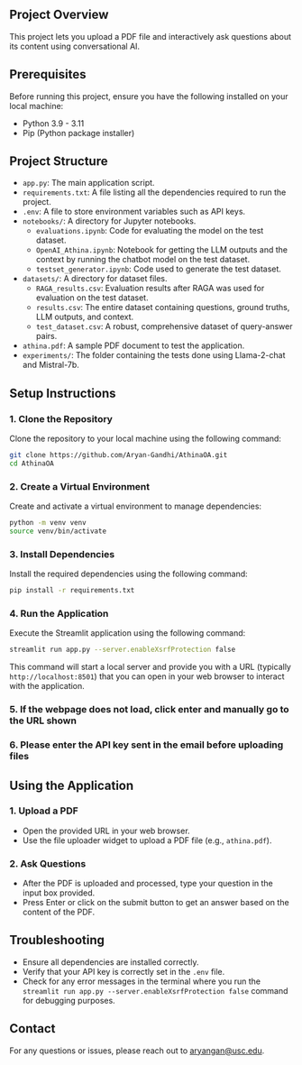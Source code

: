 ## Project Overview
This project lets you upload a PDF file and interactively ask questions about its content using conversational AI. 

## Prerequisites
Before running this project, ensure you have the following installed on your local machine:
- Python 3.9 - 3.11
- Pip (Python package installer)

## Project Structure
- `app.py`: The main application script.
- `requirements.txt`: A file listing all the dependencies required to run the project.
- `.env`: A file to store environment variables such as API keys.
- `notebooks/`: A directory for Jupyter notebooks.
  - `evaluations.ipynb`: Code for evaluating the model on the test dataset.
  - `OpenAI_Athina.ipynb`: Notebook for getting the LLM outputs and the context by running the chatbot model on the test dataset.
  - `testset_generator.ipynb`: Code used to generate the test dataset.
- `datasets/`: A directory for dataset files.
  - `RAGA_results.csv`: Evaluation results after RAGA was used for evaluation on the test dataset.
  - `results.csv`: The entire dataset containing questions, ground truths, LLM outputs, and context.
  - `test_dataset.csv`: A robust, comprehensive dataset of query-answer pairs.
- `athina.pdf`: A sample PDF document to test the application.
- `experiments/`: The folder containing the tests done using Llama-2-chat and Mistral-7b.

## Setup Instructions

### 1. Clone the Repository
Clone the repository to your local machine using the following command:
```sh
git clone https://github.com/Aryan-Gandhi/AthinaOA.git
cd AthinaOA
```

### 2. Create a Virtual Environment
Create and activate a virtual environment to manage dependencies:
```sh
python -m venv venv
source venv/bin/activate 
```

### 3. Install Dependencies
Install the required dependencies using the following command:
```sh
pip install -r requirements.txt
```

### 4. Run the Application
Execute the Streamlit application using the following command:
```sh
streamlit run app.py --server.enableXsrfProtection false
```

This command will start a local server and provide you with a URL (typically `http://localhost:8501`) that you can open in your web browser to interact with the application.

### 5. If the webpage does not load, click enter and manually go to the URL shown

### 6. Please enter the API key sent in the email before uploading files

## Using the Application

### 1. Upload a PDF
- Open the provided URL in your web browser.
- Use the file uploader widget to upload a PDF file (e.g., `athina.pdf`).

### 2. Ask Questions
- After the PDF is uploaded and processed, type your question in the input box provided.
- Press Enter or click on the submit button to get an answer based on the content of the PDF.


## Troubleshooting
- Ensure all dependencies are installed correctly.
- Verify that your API key is correctly set in the `.env` file.
- Check for any error messages in the terminal where you run the `streamlit run app.py --server.enableXsrfProtection false` command for debugging purposes.

## Contact
For any questions or issues, please reach out to aryangan@usc.edu.
